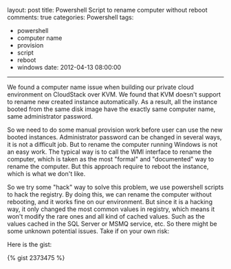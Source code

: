 layout: post
title: Powershell Script to rename computer without reboot
comments: true
categories: Powershell
tags:
  - powershell
  - computer name
  - provision
  - script
  - reboot
  - windows
date: 2012-04-13 08:00:00
---
We found a computer name issue when building our private cloud environment on CloudStack over KVM. We found that KVM doesn't support to rename new created instance automatically. 
As a result, all the instance booted from the same disk image have the exactly same computer name, same administrator password.

So we need to do some manual provision work before user can use the new booted instances.
Administrator password can be changed in several ways, it is not a difficult job. But to rename the computer running Windows is not an easy work. The typical way is to call the WMI interface to rename the computer, which is taken as the most "formal" and "documented" way to rename the computer. But this approach require to reboot the instance, which is what we don't like.

So we try some "hack" way to solve this problem, we use powershell scripts to hack the registry. By doing this, we can rename the computer without rebooting, and it works fine on our environment. 
But since it is a hacking way, it only changed the most common values in registry, which means it won't modify the rare ones and all kind of cached values. Such as the values cached in the SQL Server or MSMQ service, etc. So there might be some unknown potential issues. Take if on your own risk:

Here is the gist:

{% gist 2373475 %}
